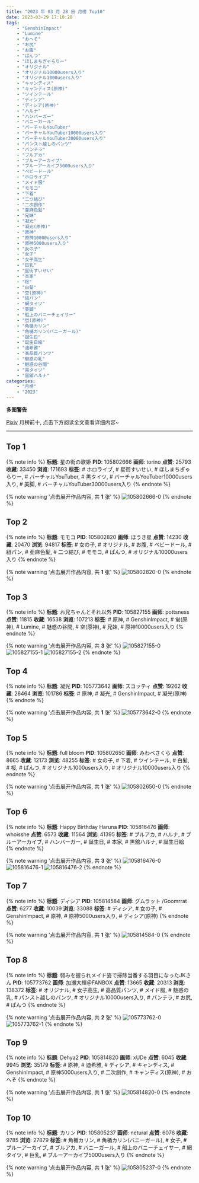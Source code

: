 ```yaml
---
title: "2023 年 03 月 28 日 月榜 Top10"
date: 2023-03-29 17:10:28
tags:
    - "GenshinImpact"
    - "Lumine"
    - "おへそ"
    - "お尻"
    - "お腹"
    - "ぱんつ"
    - "ほしまちぎゃらりー"
    - "オリジナル"
    - "オリジナル10000users入り"
    - "オリジナル1000users入り"
    - "キャンディス"
    - "キャンディス(原神)"
    - "ツインテール"
    - "ディシア"
    - "ディシア(原神)"
    - "ハルナ"
    - "ハンバーガー"
    - "バニーガール"
    - "バーチャルYouTuber"
    - "バーチャルYouTuber10000users入り"
    - "バーチャルYouTuber30000users入り"
    - "パンスト越しのパンツ"
    - "パンチラ"
    - "ブルアカ"
    - "ブルーアーカイブ"
    - "ブルーアーカイブ5000users入り"
    - "ベビードール"
    - "ホロライブ"
    - "メイド服"
    - "モモコ"
    - "下着"
    - "二つ結び"
    - "二次創作"
    - "亜麻色髪"
    - "兄妹"
    - "凝光"
    - "凝光(原神)"
    - "原神"
    - "原神10000users入り"
    - "原神5000users入り"
    - "女の子"
    - "女子"
    - "女子高生"
    - "巨乳"
    - "星街すいせい"
    - "本家"
    - "桜"
    - "白髪"
    - "空(原神)"
    - "紐パン"
    - "網タイツ"
    - "美脚"
    - "船上のバニーチェイサー"
    - "蛍(原神)"
    - "角楯カリン"
    - "角楯カリン(バニーガール)"
    - "誕生日"
    - "誕生日絵"
    - "迪希雅"
    - "高品質パンツ"
    - "魅惑の乳"
    - "魅惑の谷間"
    - "黒タイツ"
    - "黒舘ハルナ"
categories:
    - "月榜"
    - "2023"
---
```


<i class="fa fa-triangle-exclamation"></i>**多图警告**<i class="fa fa-triangle-exclamation"></i>

[Pixiv](https://www.pixiv.net/) 月榜前十, 点击下方阅读全文查看详细内容~

<!-- more -->

---

## Top 1

{% note info %}
**标题**: 星の街の歌姫
**PID**: 105802666 **画师**: torino
**点赞**: 25793 **收藏**: 33450 **浏览**: 171693
**标签**: # ホロライブ, # 星街すいせい, # ほしまちぎゃらりー, # バーチャルYouTuber, # 黒タイツ, # バーチャルYouTuber10000users入り, # 美脚, # バーチャルYouTuber30000users入り
{% endnote %}

{% note warning '点击展开作品内容, 共 **1** 张' %}
![105802666-0](https://i.pixiv.re/img-original/img/2023/03/01/00/00/43/105802666_p0.jpg)
{% endnote %}

## Top 2

{% note info %}
**标题**: モモコ
**PID**: 105802820 **画师**: ほうき星
**点赞**: 14230 **收藏**: 20470 **浏览**: 94817
**标签**: # 女の子, # オリジナル, # お腹, # ベビードール, # 紐パン, # 亜麻色髪, # 二つ結び, # モモコ, # ぱんつ, # オリジナル10000users入り
{% endnote %}

{% note warning '点击展开作品内容, 共 **1** 张' %}
![105802820-0](https://i.pixiv.re/img-original/img/2023/03/01/00/01/47/105802820_p0.jpg)
{% endnote %}

## Top 3

{% note info %}
**标题**: お兄ちゃんとそれ以外
**PID**: 105827155 **画师**: pottsness
**点赞**: 11815 **收藏**: 16538 **浏览**: 107213
**标签**: # 原神, # GenshinImpact, # 蛍(原神), # Lumine, # 魅惑の谷間, # 空(原神), # 兄妹, # 原神10000users入り
{% endnote %}

{% note warning '点击展开作品内容, 共 **3** 张' %}
![105827155-0](https://i.pixiv.re/img-original/img/2023/03/01/22/00/22/105827155_p0.jpg)
![105827155-1](https://i.pixiv.re/img-original/img/2023/03/01/22/00/22/105827155_p1.jpg)
![105827155-2](https://i.pixiv.re/img-original/img/2023/03/01/22/00/22/105827155_p2.jpg)
{% endnote %}

## Top 4

{% note info %}
**标题**: 凝光
**PID**: 105773642 **画师**: スコッティ
**点赞**: 19262 **收藏**: 26464 **浏览**: 101786
**标签**: # 原神, # 凝光, # GenshinImpact, # 凝光(原神)
{% endnote %}

{% note warning '点击展开作品内容, 共 **1** 张' %}
![105773642-0](https://i.pixiv.re/img-original/img/2023/02/28/00/00/27/105773642_p0.jpg)
{% endnote %}

## Top 5

{% note info %}
**标题**: full bloom
**PID**: 105802650 **画师**: みわべさくら
**点赞**: 8665 **收藏**: 12173 **浏览**: 48255
**标签**: # 女の子, # 下着, # ツインテール, # 白髪, # 桜, # ぱんつ, # オリジナル1000users入り, # オリジナル10000users入り
{% endnote %}

{% note warning '点击展开作品内容, 共 **1** 张' %}
![105802650-0](https://i.pixiv.re/img-original/img/2023/03/01/00/00/37/105802650_p0.jpg)
{% endnote %}

## Top 6

{% note info %}
**标题**: Happy Birthday Haruna
**PID**: 105816476 **画师**: whoisshe
**点赞**: 6573 **收藏**: 11564 **浏览**: 41395
**标签**: # ブルアカ, # ハルナ, # ブルーアーカイブ, # ハンバーガー, # 誕生日, # 本家, # 黒舘ハルナ, # 誕生日絵
{% endnote %}

{% note warning '点击展开作品内容, 共 **3** 张' %}
![105816476-0](https://i.pixiv.re/img-original/img/2023/03/01/14/51/35/105816476_p0.png)
![105816476-1](https://i.pixiv.re/img-original/img/2023/03/01/14/51/35/105816476_p1.png)
![105816476-2](https://i.pixiv.re/img-original/img/2023/03/01/14/51/35/105816476_p2.png)
{% endnote %}

## Top 7

{% note info %}
**标题**: ディシア
**PID**: 105814584 **画师**: グムラット /Goomrrat
**点赞**: 6277 **收藏**: 10039 **浏览**: 33088
**标签**: # ディシア, # 女の子, # GenshinImpact, # 原神, # 原神5000users入り, # ディシア(原神)
{% endnote %}

{% note warning '点击展开作品内容, 共 **1** 张' %}
![105814584-0](https://i.pixiv.re/img-original/img/2023/03/01/12/45/15/105814584_p0.png)
{% endnote %}

## Top 8

{% note info %}
**标题**: 弱みを握られメイド姿で掃除当番する羽目になったJKさん
**PID**: 105773762 **画师**: 加瀬大輝＠FANBOX
**点赞**: 13665 **收藏**: 20313 **浏览**: 138372
**标签**: # オリジナル, # 女子高生, # 高品質パンツ, # メイド服, # 魅惑の乳, # パンスト越しのパンツ, # オリジナル10000users入り, # パンチラ, # お尻, # ぱんつ
{% endnote %}

{% note warning '点击展开作品内容, 共 **2** 张' %}
![105773762-0](https://i.pixiv.re/img-original/img/2023/03/01/22/21/03/105773762_p0.jpg)
![105773762-1](https://i.pixiv.re/img-original/img/2023/03/01/22/21/03/105773762_p1.jpg)
{% endnote %}

## Top 9

{% note info %}
**标题**: Dehya2
**PID**: 105814820 **画师**: xUDe
**点赞**: 6045 **收藏**: 9945 **浏览**: 35179
**标签**: # 原神, # 迪希雅, # ディシア, # キャンディス, # GenshinImpact, # 原神5000users入り, # 二次創作, # キャンディス(原神), # おへそ
{% endnote %}

{% note warning '点击展开作品内容, 共 **1** 张' %}
![105814820-0](https://i.pixiv.re/img-original/img/2023/03/02/10/03/24/105814820_p0.jpg)
{% endnote %}

## Top 10

{% note info %}
**标题**: カリン
**PID**: 105805237 **画师**: netural
**点赞**: 6076 **收藏**: 9785 **浏览**: 27879
**标签**: # 角楯カリン, # 角楯カリン(バニーガール), # 女子, # ブルーアーカイブ, # ブルアカ, # バニーガール, # 船上のバニーチェイサー, # 網タイツ, # 巨乳, # ブルーアーカイブ5000users入り
{% endnote %}

{% note warning '点击展开作品内容, 共 **1** 张' %}
![105805237-0](https://i.pixiv.re/img-original/img/2023/03/01/01/03/14/105805237_p0.png)
{% endnote %}
